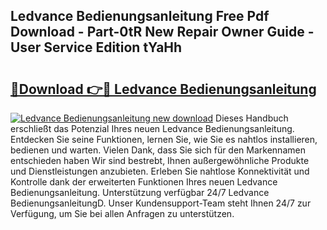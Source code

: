 ## Ledvance Bedienungsanleitung Free Pdf Download - Part-0tR New Repair Owner Guide - User Service Edition tYaHh

# <h2><a href="http://df2r4o.blite.top/?on=Ledvance+Bedienungsanleitung">🔗Download 👉🔴 Ledvance Bedienungsanleitung</a></h2>

[![Ledvance Bedienungsanleitung new download](https://i.imgur.com/lujVjoI.png)](http://df2r4o.blite.top/?on=Ledvance+Bedienungsanleitung)
Dieses Handbuch erschließt das Potenzial Ihres neuen Ledvance Bedienungsanleitung. Entdecken Sie seine Funktionen, lernen Sie, wie Sie es nahtlos installieren, bedienen und warten. Vielen Dank, dass Sie sich für den Markennamen entschieden haben Wir sind bestrebt, Ihnen außergewöhnliche Produkte und Dienstleistungen anzubieten. Erleben Sie nahtlose Konnektivität und Kontrolle dank der erweiterten Funktionen Ihres neuen Ledvance Bedienungsanleitung. Unterstützung verfügbar 24/7 Ledvance BedienungsanleitungD. Unser Kundensupport-Team steht Ihnen 24/7 zur Verfügung, um Sie bei allen Anfragen zu unterstützen.
